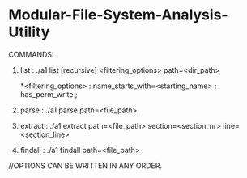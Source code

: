 # Modular-File-System-Analysis-Utility

COMMANDS: 
1. list : ./a1 list [recursive] <filtering_options> path=<dir_path>
    
   *<filtering_options> : name_starts_with=<starting_name> ; has_perm_write ;
2. parse : ./a1 parse path=<file_path>
3. extract : ./a1 extract path=<file_path> section=<section_nr> line=<section_line>
4. findall : ./a1 findall path=<file_path>

//OPTIONS CAN BE WRITTEN IN ANY ORDER. 
